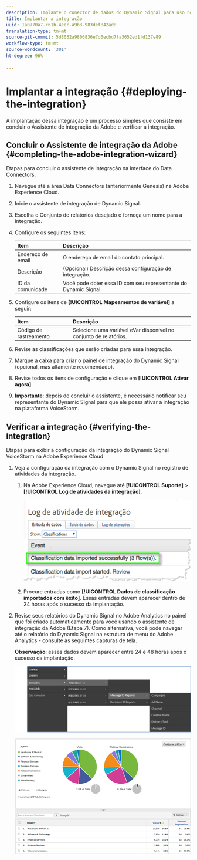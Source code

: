 ```yaml
---
description: Implante o conector de dados do Dynamic Signal para uso no Adobe Analytics.
title: Implantar a integração
uuid: 1a0770a7-c61b-4eec-a9b3-983def842ad8
translation-type: tm+mt
source-git-commit: 5d8032a9806836e7d0ecbd7fa3652ed1fd137e89
workflow-type: tm+mt
source-wordcount: '301'
ht-degree: 96%

---
```



# Implantar a integração {#deploying-the-integration}

A implantação dessa integração é um processo simples que consiste em concluir o Assistente de integração da Adobe e verificar a integração.

## Concluir o Assistente de integração da Adobe {#completing-the-adobe-integration-wizard}

Etapas para concluir o assistente de integração na interface do Data Connectors.

1. Navegue até a área Data Connectors (anteriormente Genesis) na Adobe Experience Cloud.
1. Inicie o assistente de integração de Dynamic Signal.
1. Escolha o Conjunto de relatórios desejado e forneça um nome para a integração.
1. Configure os seguintes itens:

   | Item | Descrição |
   |---|---|
   | Endereço de email | O endereço de email do contato principal. |
   | Descrição | (Opcional) Descrição dessa configuração de integração. |
   | ID da comunidade | Você pode obter essa ID com seu representante do Dynamic Signal. |

1. Configure os itens de **[!UICONTROL Mapeamentos de variável]** a seguir:

   | Item | Descrição |
   |---|---|
   | Código de rastreamento | Selecione uma variável eVar disponível no conjunto de relatórios. |

1. Revise as classificações que serão criadas para essa integração.
1. Marque a caixa para criar o painel de integração do Dynamic Signal (opcional, mas altamente recomendado).
1. Revise todos os itens de configuração e clique em **[!UICONTROL Ativar agora]**.
1. **Importante**: depois de concluir o assistente, é necessário notificar seu representante do Dynamic Signal para que ele possa ativar a integração na plataforma VoiceStorm.

## Verificar a integração {#verifying-the-integration}

Etapas para exibir a configuração da integração do Dynamic Signal VoiceStorm na Adobe Experience Cloud

1. Veja a configuração da integração com o Dynamic Signal no registro de atividades da integração.
   1. Na Adobe Experience Cloud, navegue até **[!UICONTROL Suporte]** > **[!UICONTROL Log de atividades da integração]**.

      ![](assets/integration_activity_log.png)

   1. Procure entradas como **[!UICONTROL Dados de classificação importados com êxito]**. Essas entradas devem aparecer dentro de 24 horas após o sucesso da implantação.
1. Revise seus relatórios do Dynamic Signal no Adobe Analytics no painel que foi criado automaticamente para você usando o assistente de integração da Adobe (Etapa 7). Como alternativa, você pode navegar até o relatório do Dynamic Signal na estrutura de menu do Adobe Analytics - consulte as seguintes capturas de tela.

   **Observação**: esses dados devem aparecer entre 24 e 48 horas após o sucesso da implantação.

   ![](assets/reporting.png)

   ![](assets/reporting2.png)

